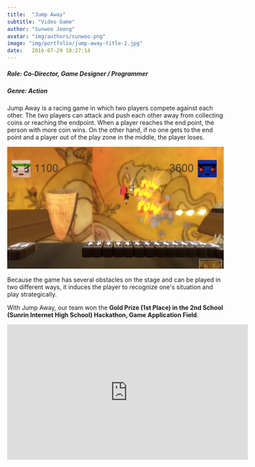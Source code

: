 ```yaml
---
title:  "Jump Away"
subtitle: "Video Game"
author: "Sunwoo Jeong"
avatar: "img/authors/sunwoo.png"
image: "img/portfolio/jump-away-title-2.jpg"
date:   2016-07-29 10:27:14
---
```


##### Role: Co-Director, Game Designer / Programmer
##### Genre: Action

Jump Away is a racing game in which two players compete against each other. The two players can attack and push each other away from collecting coins or reaching the endpoint. When a player reaches the end point, the person with more coin wins. On the other hand, if no one gets to the end point and a player out of the play zone in the middle, the player loses.

<center> <img src="/img/portfolio/jump-away-fight-2.jpg"/> </center>

Because the game has several obstacles on the stage and can be played in two different ways, it induces the player to recognize one's situation and play strategically.

With Jump Away, our team won the **Gold Prize (1st Place) in the 2nd School (Sunrin Internet High School) Hackathon, Game Application Field**.

<center>
<iframe width="560" height="315" src="https://www.youtube.com/embed/ZsS-GFdXcZc" frameborder="0" allow="accelerometer; autoplay; encrypted-media; gyroscope; picture-in-picture" allowfullscreen></iframe>
</center>
